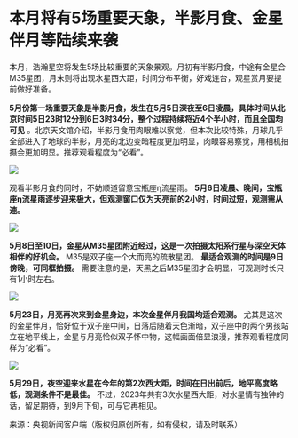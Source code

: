 # 本月将有5场重要天象，半影月食、金星伴月等陆续来袭

本月，浩瀚星空将发生5场比较重要的天象景观。月初有半影月食，中途有金星合M35星团，月末则将出现水星西大距，时间分布平衡，好戏连台，观星赏月要提前做好准备。

**5月份第一场重要天象是半影月食，发生在5月5日深夜至6日凌晨，具体时间从北京时间5日23时12分到6日3时34分，整个过程持续将近4个半小时，而且全国均可见**
。北京天文馆介绍，半影月食用肉眼难以察觉，但本次比较特殊，月球几乎全部进入了地球的半影，月亮的北边变暗程度更加明显，肉眼容易察觉，用相机拍摄会更加明显。推荐观看程度为“必看”。

![](https://inews.gtimg.com/newsapp_bt/0/15788134302/1000)

观看半影月食的同时，不妨顺道留意宝瓶座η流星雨。
**5月6日凌晨、晚间，宝瓶座η流星雨逐步迎来极大，但观测窗口仅为天亮前的2小时，时间过短，观测需从速。**

![](https://inews.gtimg.com/newsapp_bt/0/15788134309/1000)

**5月8日至10日，金星从M35星团附近经过，这是一次拍摄太阳系行星与深空天体相伴的好机会。** M35是双子座一个大而亮的疏散星团。
**最适合观测的时间是9日傍晚，可同框拍摄。** 需要注意的是，天黑之后M35星团才会明显，可观测时长只有1小时左右。

![](https://inews.gtimg.com/newsapp_bt/0/15788134348/1000)

**5月23日，月亮再次来到金星身边，本次金星伴月我国均适合观测。**
尤其是这次的金星伴月，恰好位于双子座中间，日落后随着天色渐暗，双子座中的两个男孩站立在地平线上，金星与月亮恰似双子怀中物，这幅画面倍显浪漫，推荐观看程度同样为“必看”。

![](https://inews.gtimg.com/newsapp_bt/0/15788134350/1000)

**5月29日，夜空迎来水星在今年的第2次西大距，时间在日出前后，地平高度略低，观测条件不是最佳。**
不过，2023年共有3次水星西大距，对水星情有独钟的话，留足期待，到9月下旬，可与它再相见。

来源：央视新闻客户端（版权归原创所有，如有侵权，请及时联系）

